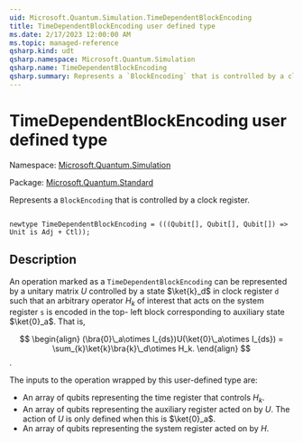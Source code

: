 ```yaml
---
uid: Microsoft.Quantum.Simulation.TimeDependentBlockEncoding
title: TimeDependentBlockEncoding user defined type
ms.date: 2/17/2023 12:00:00 AM
ms.topic: managed-reference
qsharp.kind: udt
qsharp.namespace: Microsoft.Quantum.Simulation
qsharp.name: TimeDependentBlockEncoding
qsharp.summary: Represents a `BlockEncoding` that is controlled by a clock register.
---
```


# TimeDependentBlockEncoding user defined type

Namespace: [Microsoft.Quantum.Simulation](xref:Microsoft.Quantum.Simulation)

Package: [Microsoft.Quantum.Standard](https://nuget.org/packages/Microsoft.Quantum.Standard)


Represents a `BlockEncoding` that is controlled by a clock register.

```qsharp

newtype TimeDependentBlockEncoding = (((Qubit[], Qubit[], Qubit[]) => Unit is Adj + Ctl));
```



## Description

An operation marked as a `TimeDependentBlockEncoding` can berepresented by a unitary matrix $U$ controlled by a state$\ket{k}_d$ in clock register `d` such that an arbitrary operator $H_k$ ofinterest that acts on the system register `s` is encoded in the top-left block corresponding to auxiliary state $\ket{0}_a$. That is,$$\begin{align}(\bra{0}\_a\otimes I_{ds})U(\ket{0}\_a\otimes I_{ds}) = \sum_{k}\ket{k}\bra{k}\_d\otimes H_k.\end{align}$$.The inputs to the operation wrapped by this user-defined type are:- An array of qubits representing the time register that controls $H_k$.- An array of qubits representing the auxiliary register acted on by $U$.  The action of $U$ is only defined when this is $\ket{0}_a$.- An array of qubits representing the system register acted on by $H$.